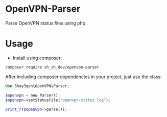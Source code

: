 # OpenVPN-Parser

Parse OpenVPN status files using php

# Usage

* Install using composer:
```shell script
composer require sh_sh_dev/openvpn-parser
``` 

After including composer dependencies in your project, just use the class:

```php
Use Shay3gan\OpenVPN\Parser;

$openvpn = new Parser();
$openvpn->setStatusFile("openvpn-status.log");

print_r($openvpn->parse());
``` 

